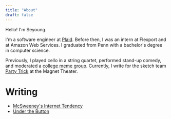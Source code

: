 ```yaml
---
title: "About"
draft: false
---
```


Hello! I'm Seyoung.

I'm a software engineer at [Plaid](https://plaid.com). Before then, I was an intern at Flexport and at Amazon Web Services. I graduated from Penn with a bachelor's degree in computer science.

Previously, I played cello in a string quartet, performed stand-up comedy, and moderated a [college meme group](https://www.facebook.com/groups/966590693376781). Currently, I write for the sketch team [Party Trick](https://magnettheater.com/ensembles/party-trick) at the Magnet Theater.

# Writing
* [McSweeney's Internet Tendency](https://www.mcsweeneys.net/authors/seyoung-kim)
* [Under the Button](https://www.underthebutton.com/staff/seyoung-kim)
